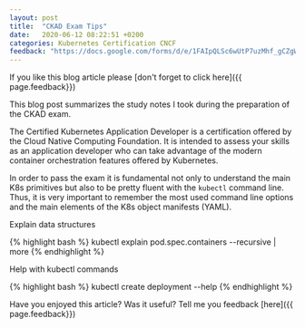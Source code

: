 ```yaml
---
layout: post
title:  "CKAD Exam Tips"
date:   2020-06-12 08:22:51 +0200
categories: Kubernetes Certification CNCF
feedback: "https://docs.google.com/forms/d/e/1FAIpQLSc6wUtP7uzMhf_gCZgWwxtrl3dgZCyd1qVaJa71Nib0U9fHJA/viewform?usp=pp_url&entry.276315985=CKAD+Exam+Notes&entry.486182672=Yes"
---
```


If you like this blog article please [don't forget to click here]({{ page.feedback}})

This blog post summarizes the study notes I took during the preparation of the CKAD exam. 

The Certified Kubernetes Application Developer is a certification offered by the Cloud Native Computing Foundation.
It is intended to assess your skills as an application developer who can take advantage of the modern container orchestration
features offered by Kubernetes. 

In order to pass the exam it is fundamental not only to understand the main K8s primitives 
but also to be pretty fluent with the `kubectl` command line. Thus, it is very important to remember the most used
command line options and the main elements of the K8s object manifests (YAML). 


Explain data structures

{% highlight bash %}
kubectl explain pod.spec.containers --recursive | more
{% endhighlight %}

Help with kubectl commands

{% highlight bash %}
kubectl create deployment --help
{% endhighlight %}

Have you enjoyed this article? Was it useful? 
Tell me you feedback [here]({{ page.feedback}})
